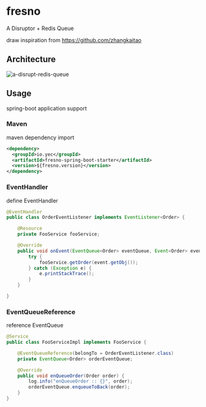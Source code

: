 # fresno

A Disruptor + Redis Queue

draw inspiration from https://github.com/zhangkaitao

## Architecture

![a-disrupt-redis-queue](https://twentwo.github.io/baijiu.yec/blog/2022/a-disrupt-redis-queue/Disrupt%2BRedis%20Queue.png)



## Usage

spring-boot application support

### Maven

maven dependency import

```xml
<dependency>
  <groupId>io.yec</groupId>
  <artifactId>fresno-spring-boot-starter</artifactId>
  <version>${fresno.version}</version>
</dependency>
```

### EventHandler

define EventHandler

```java
@EventHandler
public class OrderEventListener implements EventListener<Order> {

    @Resource
    private FooService fooService;

    @Override
    public void onEvent(EventQueue<Order> eventQueue, Event<Order> event) {
        try {
            fooService.getOrder(event.getObj());
        } catch (Exception e) {
            e.printStackTrace();
        }
    }

}
```

### EventQueueReference

reference EventQueue

```java
@Service
public class FooServiceImpl implements FooService {

    @EventQueueReference(belongTo = OrderEventListener.class)
    private EventQueue<Order> orderEventQueue;

    @Override
    public void enQueueOrder(Order order) {
        log.info("enQueueOrder :: {}", order);
        orderEventQueue.enqueueToBack(order);
    }
}
```

